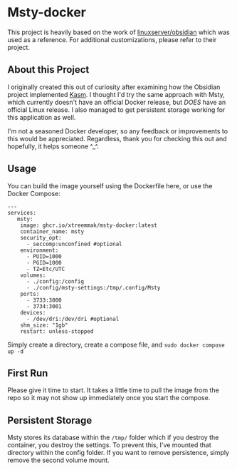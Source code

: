 # Msty-docker
This project is heavily based on the work of [linuxserver/obsidian](https://hub.docker.com/r/linuxserver/obsidian) which was used as a reference. For additional customizations, please refer to their project.

## About this Project
I originally created this out of curiosity after examining how the Obsidian project implemented [Kasm](https://kasmweb.com/). 
I thought I'd try the same approach with Msty, which currently doesn't have an official Docker release, but *DOES* have an official Linux release. I also managed to get persistent storage working for this application as well.

I'm not a seasoned Docker developer, so any feedback or improvements to this would be appreciated. Regardless, thank you for checking this out and hopefully, it helps someone ^_^.

## Usage
You can build the image yourself using the Dockerfile here, or use the Docker Compose:
```
---
services:
   msty:
    image: ghcr.io/xtreemmak/msty-docker:latest
    container_name: msty
    security_opt:
      - seccomp:unconfined #optional
    environment:
      - PUID=1000
      - PGID=1000
      - TZ=Etc/UTC
    volumes:
      - ./config:/config
      - ./config/msty-settings:/tmp/.config/Msty
    ports:
      - 3733:3000
      - 3734:3001
    devices:
      - /dev/dri:/dev/dri #optional
    shm_size: "1gb"
    restart: unless-stopped
```
Simply create a directory, create a compose file, and `sudo docker compose up -d`

## First Run
Please give it time to start. 
It takes a little time to pull the image from the repo so it may not show up immediately once you start the compose.

## Persistent Storage
Msty stores its database within the `/tmp/` folder which if you destroy the container, you destroy the settings. To prevent this, I've mounted that directory within the config folder. 
If you want to remove persistence, simply remove the second volume mount.
